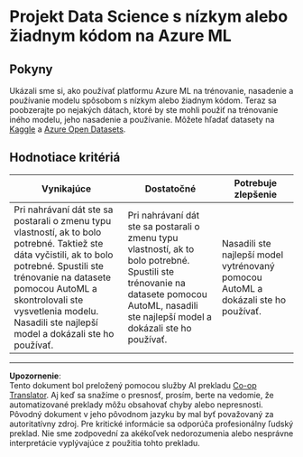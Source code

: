 <!--
CO_OP_TRANSLATOR_METADATA:
{
  "original_hash": "8fdc4a5fd9bc27a8d2ebef995dfbf73f",
  "translation_date": "2025-08-26T16:04:38+00:00",
  "source_file": "5-Data-Science-In-Cloud/18-Low-Code/assignment.md",
  "language_code": "sk"
}
-->
# Projekt Data Science s nízkym alebo žiadnym kódom na Azure ML

## Pokyny

Ukázali sme si, ako používať platformu Azure ML na trénovanie, nasadenie a používanie modelu spôsobom s nízkym alebo žiadnym kódom. Teraz sa poobzerajte po nejakých dátach, ktoré by ste mohli použiť na trénovanie iného modelu, jeho nasadenie a používanie. Môžete hľadať datasety na [Kaggle](https://kaggle.com) a [Azure Open Datasets](https://azure.microsoft.com/services/open-datasets/catalog?WT.mc_id=academic-77958-bethanycheum&ocid=AID3041109).

## Hodnotiace kritériá

| Vynikajúce | Dostatočné | Potrebuje zlepšenie |
|------------|------------|---------------------|
|Pri nahrávaní dát ste sa postarali o zmenu typu vlastností, ak to bolo potrebné. Taktiež ste dáta vyčistili, ak to bolo potrebné. Spustili ste trénovanie na datasete pomocou AutoML a skontrolovali ste vysvetlenia modelu. Nasadili ste najlepší model a dokázali ste ho používať. | Pri nahrávaní dát ste sa postarali o zmenu typu vlastností, ak to bolo potrebné. Spustili ste trénovanie na datasete pomocou AutoML, nasadili ste najlepší model a dokázali ste ho používať. | Nasadili ste najlepší model vytrénovaný pomocou AutoML a dokázali ste ho používať. |

---

**Upozornenie**:  
Tento dokument bol preložený pomocou služby AI prekladu [Co-op Translator](https://github.com/Azure/co-op-translator). Aj keď sa snažíme o presnosť, prosím, berte na vedomie, že automatizované preklady môžu obsahovať chyby alebo nepresnosti. Pôvodný dokument v jeho pôvodnom jazyku by mal byť považovaný za autoritatívny zdroj. Pre kritické informácie sa odporúča profesionálny ľudský preklad. Nie sme zodpovední za akékoľvek nedorozumenia alebo nesprávne interpretácie vyplývajúce z použitia tohto prekladu.